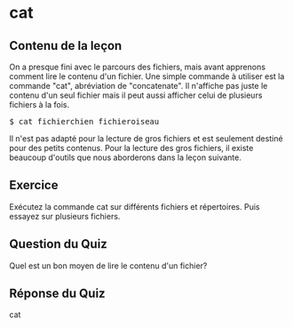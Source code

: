 # cat

## Contenu de la leçon

On a presque fini avec le parcours des fichiers, mais avant apprenons comment lire le contenu d'un fichier. Une simple commande à utiliser est la commande "cat", abréviation de "concatenate". Il n'affiche pas juste le contenu d'un seul fichier mais il peut aussi afficher celui de plusieurs fichiers à la fois. 

<pre>$ cat fichierchien fichieroiseau</pre>

Il n'est pas adapté pour la lecture de gros fichiers et est seulement destiné pour des petits contenus. Pour la lecture des gros fichiers, il existe beaucoup d'outils que nous aborderons dans la leçon suivante.

## Exercice

Exécutez la commande cat sur différents fichiers et répertoires. Puis essayez sur plusieurs fichiers.

## Question du Quiz
Quel est un bon moyen de lire le contenu d'un fichier?

## Réponse du Quiz

cat
